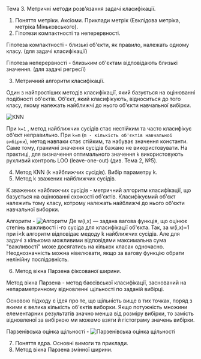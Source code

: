 Тема 3. Метричні методи розв’язання задачі класифікації.
1.	Поняття метріки. Аксіоми. Приклади метрік (Евклідова метріка, метріка Міньковського).
2.	Гіпотези компактності та неперервності.

Гіпотеза компактності - близькі об'єкти, як правило, належать одному класу. (для задачі класифікації)

Гіпотеза неперервності - близьким об'єктам відповідають близькі значення. (для задачі регресії)

3.	Метричний алгоритм класифікації.

Один з найпростіших методів класифікації, який базується на оцінюванні подібності об'єктів. Об'єкт, який класифікують, відноситься до того класу, якому належать найближчі до нього об'єкти навчальної вибірки.

![KNN](http://www.machinelearning.ru/mimetex/?a(u)%20=%20\mathrm{arg}\max_{y\in%20Y}%20\sum_{i=1}^m%20\bigl[%20x_{i;%20u}=y%20\bigr]%20w(i,u),)

При `k=1` , метод найближчих сусідів стає нестійким та часто класифікує об'єкт неправильно. При `k=m` (`m - кількість об'єктів навчальної вибірки`), метод навпаки стає стійким, та набуває значення константи. Саме тому, граничні значення сусідів бажано не використовувати. На практиці, для визначення оптимального значення `k` використовують рухливий контроль LOO (leave-one-out) (див. Тема 2, №5).

4.	Метод KNN (k найближчих сусідів). Вибір параметру k.
5.	Метод k зважених найближчих сусідів.

K зважених найближчих сусідів - метричний алгоритм класифікації, що базується на оцінюванні схожості об'єктів. Класифікуємий об'єкт належить тому класу, котрому належать найближчі до нього об'єкти навчальної виборки. 

Алгоритм - ![Алгоритм](http://www.machinelearning.ru/mimetex/?a(u)%20=%20\mathrm{arg}\max_{y\in%20Y}%20\sum_{i=1}^m%20\bigl[%20x_{i;%20u}=y%20\bigr]%20w(i,u),)
Де w(i,x) — задана вагова функція, що оцінює степінь важливості i-го сусіда для класифікації об'єкта. Так, за w(i,x)=1 при i<k алгоритм відповідає медоду k найближчих сусідів. Але для задачі з кількома можливими відповідями максимальна сума "важливості" може досягатись на кількох класах одночасно. Неоднозначність можна нівелювати, якщо за вагову функцію обрати нелінійну послідовність.

6.	Метод вікна Парзена фіксованої ширини.

Метод вікна Парзена - метод баєсівської класифікації, заснований на непараметричному відновленні щільності по заданій вибірці.

Основою підходу є ідея про те, що щільність вище в тих точках, поряд з якими є велика кількість об'єктів виборки. Якщо потужність множини елементарних результатів значно менша від розміру вибірки, то замість відновленої за вибіркою ми можемо взяти й гістограму значень вибірки.

Парзенівська оцінка щільності - ![Парзенівська оцінка щільності](http://www.machinelearning.ru/mimetex/?p_{y,h}(x)%20=%20\frac{1}{l_y%20V(h)}%20\sum_{i=1}^l%20[y_i%20=%20y]%20K(\frac{\rho(x,%20x_i)}{h}))

7.	Поняття ядра. Основні вимоги та приклади.
8.	Метод вікна Парзена змінної ширини.
